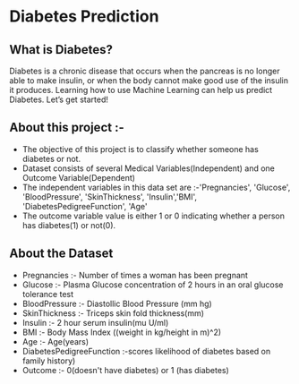 # Diabetes Prediction
## What is Diabetes?
Diabetes is a chronic disease that occurs when the pancreas is no longer able to make insulin, or when the body cannot make good use of the insulin it produces. Learning how to use Machine Learning can help us predict Diabetes. Let’s get started!

## About this project :-

- The objective of this project is to classify whether someone has diabetes or not.
- Dataset consists of several Medical Variables(Independent) and one Outcome Variable(Dependent)
- The independent variables in this data set are :-'Pregnancies', 'Glucose', 'BloodPressure', 'SkinThickness', 'Insulin','BMI', 'DiabetesPedigreeFunction', 'Age'
- The outcome variable value is either 1 or 0 indicating whether a person has diabetes(1) or not(0).

## About the Dataset

- Pregnancies :- Number of times a woman has been pregnant
- Glucose :- Plasma Glucose concentration of 2 hours in an oral glucose tolerance test
- BloodPressure :- Diastollic Blood Pressure (mm hg)
- SkinThickness :- Triceps skin fold thickness(mm)
- Insulin :- 2 hour serum insulin(mu U/ml)
- BMI :- Body Mass Index ((weight in kg/height in m)^2)
- Age :- Age(years)
- DiabetesPedigreeFunction :-scores likelihood of diabetes based on family history)
- Outcome :- 0(doesn't have diabetes) or 1 (has diabetes)
